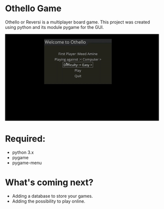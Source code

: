 # Othello Game
Othello or Reversi is a multiplayer board game.
This project was created using python and its module pygame for the GUI.


![othello](https://github.com/MeeedAmine/othello-game/blob/master/assets/othello-gif.gif)
# Required:
- python 3.x
- pygame
- pygame-menu

# What's coming next?
- Adding a database to store your games.
- Adding the possibility to play online.
